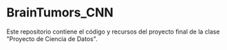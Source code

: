 # BrainTumors_CNN
Este repositorio contiene el código y recursos del proyecto final de la clase "Proyecto de Ciencia de Datos".
